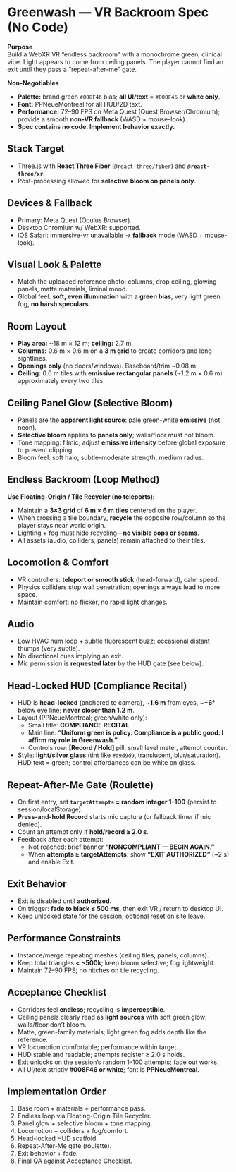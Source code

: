 # Greenwash — VR Backroom Spec (No Code)

**Purpose**  
Build a WebXR VR “endless backroom” with a monochrome green, clinical vibe. Light appears to come from ceiling panels. The player cannot find an exit until they pass a “repeat-after-me” gate.

**Non-Negotiables**
- **Palette:** brand green `#008F46` bias; **all UI/text** = `#008F46` or **white only**.
- **Font:** PPNeueMontreal for all HUD/2D text.
- **Performance:** 72–90 FPS on Meta Quest (Quest Browser/Chromium); provide a smooth **non-VR fallback** (WASD + mouse-look).
- **Spec contains no code. Implement behavior exactly.**

## Stack Target
- Three.js with **React Three Fiber** (`@react-three/fiber`) and **`@react-three/xr`**.
- Post-processing allowed for **selective bloom on panels only**.

## Devices & Fallback
- Primary: Meta Quest (Oculus Browser).
- Desktop Chromium w/ WebXR: supported.
- iOS Safari: immersive-vr unavailable → **fallback** mode (WASD + mouse-look).

## Visual Look & Palette
- Match the uploaded reference photo: columns, drop ceiling, glowing panels, matte materials, liminal mood.
- Global feel: **soft, even illumination** with a **green bias**, very light green fog, **no harsh speculars**.

## Room Layout
- **Play area:** ~18 m × 12 m; **ceiling:** 2.7 m.
- **Columns:** 0.6 m × 0.6 m on a **3 m grid** to create corridors and long sightlines.
- **Openings only** (no doors/windows). Baseboard/trim ~0.08 m.
- **Ceiling:** 0.6 m tiles with **emissive rectangular panels** (~1.2 m × 0.6 m) approximately every two tiles.

## Ceiling Panel Glow (Selective Bloom)
- Panels are the **apparent light source**: pale green-white **emissive** (not neon).
- **Selective bloom** applies to **panels only**; walls/floor must not bloom.
- Tone mapping: filmic; adjust **emissive intensity** before global exposure to prevent clipping.
- Bloom feel: soft halo, subtle–moderate strength, medium radius.

## Endless Backroom (Loop Method)
**Use Floating-Origin / Tile Recycler (no teleports):**
- Maintain a **3×3 grid** of **6 m × 6 m tiles** centered on the player.
- When crossing a tile boundary, **recycle** the opposite row/column so the player stays near world origin.
- Lighting + fog must hide recycling—**no visible pops or seams**.
- All assets (audio, colliders, panels) remain attached to their tiles.

## Locomotion & Comfort
- VR controllers: **teleport or smooth stick** (head-forward), calm speed.
- Physics colliders stop wall penetration; openings always lead to more space.
- Maintain comfort: no flicker, no rapid light changes.

## Audio
- Low HVAC hum loop + subtle fluorescent buzz; occasional distant thumps (very subtle).
- No directional cues implying an exit.
- Mic permission is **requested later** by the HUD gate (see below).

## Head-Locked HUD (Compliance Recital)
- HUD is **head-locked** (anchored to camera), ~**1.6 m** from eyes, ~**−6°** below eye line; **never closer than 1.2 m**.
- Layout (PPNeueMontreal; green/white only):
  - Small title: **COMPLIANCE RECITAL**
  - Main line: **“Uniform green is policy. Compliance is a public good. I affirm my role in Greenwash.”**
  - Controls row: **[Record / Hold]** pill, small level meter, attempt counter.
- Style: **light/silver glass** (tint like `#d9d9d9`, translucent, blur/saturation). HUD text = green; control affordances can be white on glass.

## Repeat-After-Me Gate (Roulette)
- On first entry, set **`targetAttempts` = random integer 1–100** (persist to session/localStorage).
- **Press-and-hold Record** starts mic capture (or fallback timer if mic denied).
- Count an attempt only if **hold/record ≥ 2.0 s**.
- Feedback after each attempt:
  - Not reached: brief banner **“NONCOMPLIANT — BEGIN AGAIN.”**
  - When **attempts ≥ targetAttempts**: show **“EXIT AUTHORIZED”** (~2 s) and enable Exit.

## Exit Behavior
- Exit is disabled until **authorized**.
- On trigger: **fade to black ≤ 500 ms**, then exit VR / return to desktop UI.
- Keep unlocked state for the session; optional reset on site leave.

## Performance Constraints
- Instance/merge repeating meshes (ceiling tiles, panels, columns).
- Keep total triangles **< ~500k**; keep bloom selective; fog lightweight.
- Maintain 72–90 FPS; no hitches on tile recycling.

## Acceptance Checklist
- Corridors feel **endless**; recycling is **imperceptible**.
- Ceiling panels clearly read as **light sources** with soft green glow; walls/floor don’t bloom.
- Matte, green-family materials; light green fog adds depth like the reference.
- VR locomotion comfortable; performance within target.
- HUD stable and readable; attempts register ≥ 2.0 s holds.
- Exit unlocks on the session’s random 1–100 attempts; fade out works.
- All UI/text strictly **#008F46 or white**; font is **PPNeueMontreal**.

## Implementation Order
1) Base room + materials + performance pass.  
2) Endless loop via Floating-Origin Tile Recycler.  
3) Panel glow + selective bloom + tone mapping.  
4) Locomotion + colliders + fog/comfort.  
5) Head-locked HUD scaffold.  
6) Repeat-After-Me gate (roulette).  
7) Exit behavior + fade.  
8) Final QA against Acceptance Checklist.

